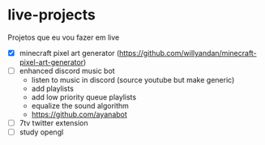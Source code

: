 # live-projects
Projetos que eu vou fazer em live

- [X] minecraft pixel art generator (https://github.com/willyandan/minecraft-pixel-art-generator)  
- [ ] enhanced discord music bot  
  - listen to music in discord (source youtube but make generic)  
  - add playlists  
  - add low priority queue playlists
  - equalize the sound algorithm
  - https://github.com/ayanabot
- [ ] 7tv twitter extension  
- [ ] study opengl 
